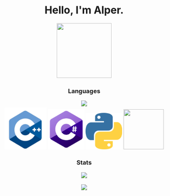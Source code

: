 <h1 align="center"> <b> Hello, I'm Alper. </b> </h1>
<p align="center">
    <a href="https://github.com/AlperAkca79"> <img src="https://user-images.githubusercontent.com/91411319/203580559-1cfe439e-73f4-4a0f-8dba-865d56438225.gif" height="150" width="150"> </a>
</p>
<h3 align="center"><b>Languages</b></h3>
<p align="center"> 
    <img src="https://github-readme-stats.vercel.app/api/top-langs/?username=AlperAkca79&layout=compact&theme=vision-friendly-light"> <br>
    <img src="https://github.com/AlperAkca79/AlperAkca79/blob/master/images/cpp-logo.png" height="115" width="115">
    <img src="https://github.com/AlperAkca79/AlperAkca79/blob/master/images/csharp-logo.png" height="110" width="100">   
    <img src="https://github.com/AlperAkca79/AlperAkca79/blob/master/images/python-logo.png" height="100" width="100">
    <img src="https://user-images.githubusercontent.com/91411319/210849173-5b978a4a-714b-4a6c-8327-b000196f1e5e.png" height="110" width="110">
</p>
<h3 align="center"><b>Stats</b></h3>
<p align="center"><img src="https://github-readme-stats.vercel.app/api?username=AlperAkca79&show_icons=true&theme=light"></p>
<!--<p align="center"><img src="https://profile-counter.glitch.me/AlperAkca79/count.svg"></p>-->
<p align="center"><img src="https://komarev.com/ghpvc/?username=AlperAkca79&style=for-the-badge"></p>
